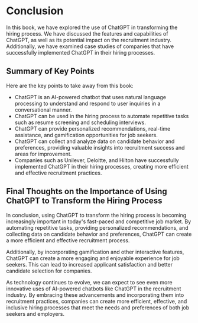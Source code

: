 # Conclusion

In this book, we have explored the use of ChatGPT in transforming the hiring process. We have discussed the features and capabilities of ChatGPT, as well as its potential impact on the recruitment industry. Additionally, we have examined case studies of companies that have successfully implemented ChatGPT in their hiring processes.

Summary of Key Points
---------------------

Here are the key points to take away from this book:

* ChatGPT is an AI-powered chatbot that uses natural language processing to understand and respond to user inquiries in a conversational manner.
* ChatGPT can be used in the hiring process to automate repetitive tasks such as resume screening and scheduling interviews.
* ChatGPT can provide personalized recommendations, real-time assistance, and gamification opportunities for job seekers.
* ChatGPT can collect and analyze data on candidate behavior and preferences, providing valuable insights into recruitment success and areas for improvement.
* Companies such as Unilever, Deloitte, and Hilton have successfully implemented ChatGPT in their hiring processes, creating more efficient and effective recruitment practices.

Final Thoughts on the Importance of Using ChatGPT to Transform the Hiring Process
---------------------------------------------------------------------------------

In conclusion, using ChatGPT to transform the hiring process is becoming increasingly important in today's fast-paced and competitive job market. By automating repetitive tasks, providing personalized recommendations, and collecting data on candidate behavior and preferences, ChatGPT can create a more efficient and effective recruitment process.

Additionally, by incorporating gamification and other interactive features, ChatGPT can create a more engaging and enjoyable experience for job seekers. This can lead to increased applicant satisfaction and better candidate selection for companies.

As technology continues to evolve, we can expect to see even more innovative uses of AI-powered chatbots like ChatGPT in the recruitment industry. By embracing these advancements and incorporating them into recruitment practices, companies can create more efficient, effective, and inclusive hiring processes that meet the needs and preferences of both job seekers and employers.
